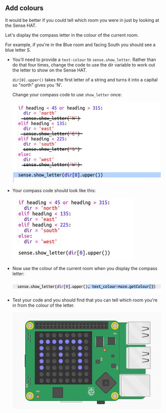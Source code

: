 ## Add colours

It would be better if you could tell which room you were in just by looking at the Sense HAT.

Let's display the compass letter in the colour of the current room.

For example, if you're in the Blue room and facing South you should see a blue letter S.

+ You'll need to provide a `text-colour` to `sense.show_letter`. Rather than do that four times, change the code to use the dir variable to work out the letter to show on the Sense HAT.
    
    `dir[0].upper()` takes the first letter of a string and turns it into a capital so "north" gives you 'N'.
    
    Change your compass code to use `show_letter` once:
    
    ![capture d'écran](images/compass-upper.png)

+ Your compass code should look like this:
    
    ![screenshot](images/compass-upper-done.png)

+ Now use the colour of the current room when you display the compass letter:
    
    ![capture d'écran](images/compass-colour.png)

+ Test your code and you should find that you can tell which room you're in from the colour of the letter.
    
    ![capture d'écran](images/compass-colour-east.png)